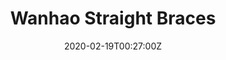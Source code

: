 ---
title: Wanhao Straight Braces
summary: Increases i3 Regidity		 
tags:
- 3d
date: "2020-02-19T00:27:00Z"


# Optional external URL for project (replaces project detail page).
external_link: 

image:
  caption: Wanhao Brace
  focal_point: Center
---